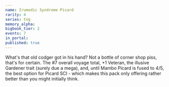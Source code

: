 ```yaml
---
name: Irumodic Syndrome Picard
rarity: 4
series: tng
memory_alpha:
bigbook_tier: 2
events: 7
in_portal:
published: true
---
```


What's that old codger got in his hand? Not a bottle of corner shop piss, that's for certain. The #7 overall voyage total, +1 Veteran, the illusive Gardener trait (surely due a mega), and, until Mambo Picard is fused to 4/5, the best option for Picard SCI - which makes this pack only offering rather better than you might initially think.
